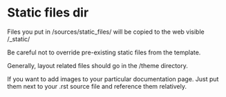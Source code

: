 Static files dir
================

Files you put in /sources/static_files/ will be copied to the web visible /_static/

Be careful not to override pre-existing static files from the template.

Generally, layout related files should go in the /theme directory.

If you want to add images to your particular documentation page. Just put them next to
your .rst source file and reference them relatively.